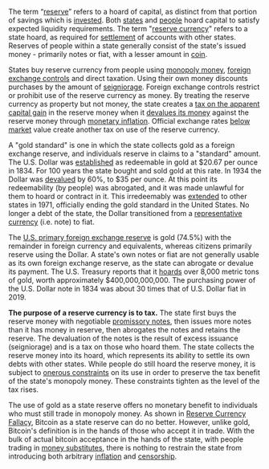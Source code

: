 The term “[reserve](Reserve-Definition)” refers to a hoard of capital, as distinct from that portion of savings which is [invested](Glossary#lend). Both [states](Glossary#state) and [people](Glossary#person) hoard capital to satisfy expected liquidity requirements. The term "[reserve currency](https://en.wikipedia.org/wiki/Reserve_currency)" refers to a state hoard, as required for [settlement](https://en.wikipedia.org/wiki/Settlement_(finance)) of accounts with other states. Reserves of people within a state generally consist of the state's issued money - primarily notes or fiat, with a lesser amount in [coin](https://en.wikipedia.org/wiki/Commodity_money).

States buy reserve currency from people using [monopoly money](Money-Taxonomy), [foreign exchange controls](https://en.wikipedia.org/wiki/Foreign_exchange_controls) and direct taxation. Using their own money discounts purchases by the amount of [seigniorage](https://en.wikipedia.org/wiki/Seigniorage). Foreign exchange controls restrict or prohibit use of the reserve currency as money. By treating the reserve currency as property but not money, the state creates a [tax on the apparent capital gain](https://www.investopedia.com/articles/personal-finance/081616/understanding-taxes-physical-goldsilver-investments.asp) in the reserve money when it [devalues its money](https://en.wikipedia.org/wiki/Inflation) against the reserve money through [monetary inflation](https://en.wikipedia.org/wiki/Monetary_inflation). Official exchange rates [below market](https://en.wikipedia.org/wiki/Exchange_rate#Parallel_exchange_rate) value create another tax on use of the reserve currency.

A "gold standard" is one in which the state collects gold as a foreign exchange reserve, and individuals reserve in claims to a "standard" amount. The U.S. Dollar was [established](https://en.wikipedia.org/wiki/Coinage_Act_of_1834) as redeemable in gold at $20.67 per ounce​ in 1834. For 100 years the state bought and sold gold at this rate. In 1934 the Dollar was [devalued](https://en.wikipedia.org/wiki/Gold_Reserve_Act) by 60%, to $35 per ounce. At this point its redeemability (by people) was abrogated, and it was made unlawful for them to hoard or contract in it. This irredeemably was [extended](https://en.wikipedia.org/wiki/Nixon_shock) to other states in 1971, officially ending the gold standard in the United States. No longer a debt of the state, the Dollar transitioned from a [representative currency](https://en.wikipedia.org/wiki/Representative_money) (i.e. note) to fiat.

The [U.S. primary foreign exchange reserve](https://en.wikipedia.org/wiki/Gold_reserve) is gold (74.5%) with the remainder in foreign currency and equivalents, whereas citizens primarily reserve using the Dollar. A state's own notes or fiat are not generally usable as its own foreign exchange reserve, as the state can abrogate or devalue its payment. The U.S. Treasury reports that it [hoards](https://www.treasury.gov/resource-center/data-chart-center/IR-Position/Pages/01042019.aspx) over 8,000 metric tons of gold, worth approximately $400,000,000,000. The purchasing power of the U.S. Dollar note in 1834 was about 30 times that of U.S. Dollar fiat in 2019.

**The purpose of a reserve currency is to tax.** The state first buys the reserve money with negotiable [promissory notes](https://en.wikipedia.org/wiki/Promissory_note), then issues more notes than it has money in reserve, then abrogates the notes and retains the reserve. The devaluation of the notes is the result of excess issuance (seigniorage) and is a tax on those who hoard them. The state collects the reserve money into its hoard, which represents its ability to settle its own debts with other states. While people do still hoard the reserve money, it is subject to [onerous constraints](https://www.reuters.com/article/us-venezuela-economy/venezuela-loosens-currency-exchange-controls-to-allow-forex-trading-idUSKCN1SD2NC) on its use in order to preserve the tax benefit of the state's monopoly money. These constraints tighten as the level of the tax rises.

The use of gold as a state reserve offers no monetary benefit to individuals who must still trade in monopoly money. As shown in [Reserve Currency Fallacy](Reserve-Currency-Fallacy), Bitcoin as a state reserve can do no better. However, unlike gold, Bitcoin's definition is in the hands of those who accept it in trade. With the bulk of actual bitcoin acceptance in the hands of the state, with people trading in [money substitutes](https://wiki.mises.org/wiki/Money_substitutes), there is nothing to restrain the state from introducing both arbitrary [inflation](Glossary#inflation) and [censorship](Glossary#censorship).